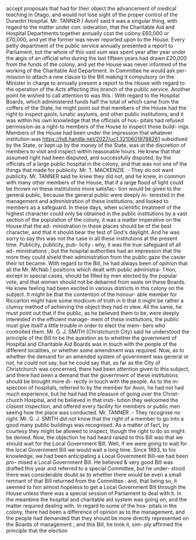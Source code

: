 accept proposals that had for their object the advancement of medical teaching in Otago, and would not lose sight of the proper control of the Dunedin Hospital. Mr. TANNER ( Avon) said it was a singular thing, with regard to the matter under con. sideration, that the Charitable Aid and Hospital Departments together annually cost the colony £60,000 or £70,000, and yet the former was never reported upon to the House. Every petty department of the public service annually presented a report to Parliament, but the whole of this vast sum was spent year after year under the ægis of an official who during the last fifteen years had drawn £20,000 from the funds of the colony, and yet the House was never informed of the working of the Charitable Aid Department. In Committee he would ask per- mission to attach a new clause to the Bill making it compulsory on the Minister in charge to annually present a report to the House with regard to the operation of the Acts affecting this branch of the public service. Another point he wished to call attention to was this : With regard to the Hospital Boards, which administered funds half the total of which came from the coffers of the State, he might point out that members of the House had the right to inspect gaols, lunatic asylums, and other public institutions, and it was within his own knowledge that the officials of hos- pitals had refused permission-as a right-to members of the House to inspect those build- ings. Members of the House had been under the impression that whatever institution was https://hdl.handle.net/2027/uc1.32106019788261 subsidised by the State, or kept up by the money of the State, was at the discretion of members to visit and inspect within reasonable hours. He knew that that assumed right had been disputed, and successfully disputed, by the officials of a large public hospital in the colony, and that was not one of the things that made for publicity. Mr. T. MACKENZIE .- They do not want publicity. Mr. TANNER said he knew they did not, and he knew, in common with many other members of the House, that if a large flood of light could be thrown on these institutions more satisfac- tion would be given to the general public, because the general public were deeply in- terested in the management and administration of these institutions, and looked to members as a safeguard. In these days, when scientific treatment of the highest character could only be obtained in the public institutions by a vast section of the population of the colony, it was a matter imperative on the House that the ad- ministration in these places should be of the best character, and that it should bear the test of God's daylight. And he was sorry to say this was not the case in all these institutions at the present time. Publicity, publicity, pub- licity : why, it was the true safeguard of all ad- ministrations ; but the hospital authorities had an impression that the more they could shield their administration from the public gaze the casier their lot became. With regard to the Bill, he had always been of opinion that all the Mr. McNab | positions which dealt with public administra- 1 tion, except in special cases, should be filled by men elected by the popular vote, and that women should not be debarred from seats on these Boards. He knew feeling had been excited in various districts in this colony on the subject. It might be that the contention of the honour- able member for Riccarton might have some modicum of truth in it-that it might be rather a clumsy method of achieving the object they had in view. All the same, he must point out that if the public, as he believed them to be, were deeply interested in the efficient manage- ment of these institutions, the public must give itself a little trouble in order to elect the mem- bers who controlled them. Mr. G. J. SMITH (Christchurch City) said he understood the principle of the Bill to be the question as to whether the government of Hospital and Charitable Aid Boards was in touch with the people of the different localities, or whether some amendment was required. Now, as to whether the demand for an amended system of government was general or not, he could not say, but he could say that, as far as the City of Christchurch was concerned, there had been attention given to this subject, and there had been a demand that the government of these institutions should be brought more di- rectly in touch with the people. As to the in- spection of hospitals, referred to by the member for Avon, he had not had much experience, but he had had the pleasure of going over the Christ- church Hospital, and he believed in that insti- tution they welcomed the closest inspection, and offered every facility for members or public men seeing how the place was conducted. Mr. TANNER .- They recognise no right. Mr. G. J. SMITH did not know that the right of a member to go into a good many public buildings was recognised. As a matter of fact, by courtesy they might be allowed to inspect, though the right to do so might be denied. Now, the objection he had heard raised to this Bill was that we should wait for the Local Government Bill. Well, if we were going to wait for the local Government Bill we would wait a long time. Since 1893, to his knowledge, we had been anticipating a Local Government Bill-we had been pro- mised a Local Government Bill. He believed & very good Bill was drafted this year and referred to a special Committee, but he under- stood there was considerable doubt as to whether there would be even a small remnant of that Bill returned from the Committee : and, that being so, it seemed to him almost hopeless to get a Local Government Bill through the House unless there was a special session of Parliament to deal with it. In the meantime the hospital and charitable aid system was going on, and the matter required dealing with. In regard to some of the hos- pitals in the colony, there had been a difference of opinion as to the management, and the people had demanded that they should be more directly represented on the Boards of management ; and this Bill, he took it, sim- ply affirmed the principle that the election 